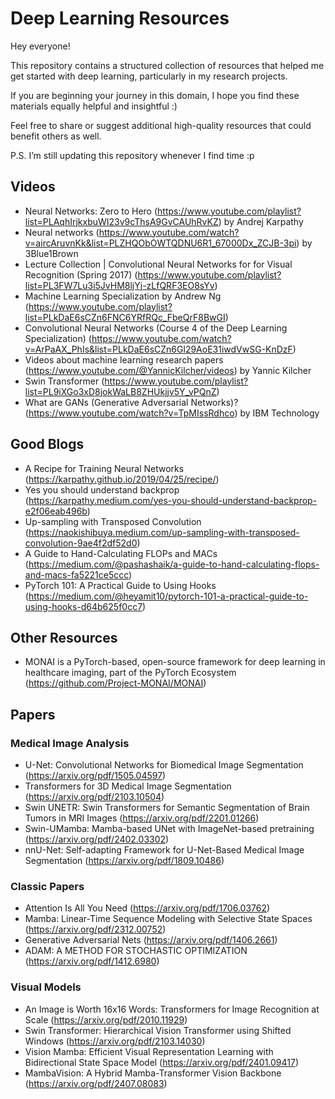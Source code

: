 # Deep Learning Resources

Hey everyone!

This repository contains a structured collection of resources that helped me get started with deep learning, particularly in my research projects.

If you are beginning your journey in this domain, I hope you find these materials equally helpful and insightful :)

Feel free to share or suggest additional high-quality resources that could benefit others as well.

P.S. I’m still updating this repository whenever I find time :p

## Videos
- Neural Networks: Zero to Hero (https://www.youtube.com/playlist?list=PLAqhIrjkxbuWI23v9cThsA9GvCAUhRvKZ) by Andrej Karpathy
- Neural networks (https://www.youtube.com/watch?v=aircAruvnKk&list=PLZHQObOWTQDNU6R1_67000Dx_ZCJB-3pi) by 3Blue1Brown
- Lecture Collection | Convolutional Neural Networks for for Visual Recognition (Spring 2017) (https://www.youtube.com/playlist?list=PL3FW7Lu3i5JvHM8ljYj-zLfQRF3EO8sYv)
- Machine Learning Specialization by Andrew Ng (https://www.youtube.com/playlist?list=PLkDaE6sCZn6FNC6YRfRQc_FbeQrF8BwGI)
- Convolutional Neural Networks (Course 4 of the Deep Learning Specialization) (https://www.youtube.com/watch?v=ArPaAX_PhIs&list=PLkDaE6sCZn6Gl29AoE31iwdVwSG-KnDzF)
- Videos about machine learning research papers (https://www.youtube.com/@YannicKilcher/videos) by Yannic Kilcher
- Swin Transformer (https://www.youtube.com/playlist?list=PL9iXGo3xD8jokWaLB8ZHUkjjv5Y_vPQnZ)
- What are GANs (Generative Adversarial Networks)? (https://www.youtube.com/watch?v=TpMIssRdhco) by IBM Technology

## Good Blogs
- A Recipe for Training Neural Networks (https://karpathy.github.io/2019/04/25/recipe/)
- Yes you should understand backprop (https://karpathy.medium.com/yes-you-should-understand-backprop-e2f06eab496b)
- Up-sampling with Transposed Convolution (https://naokishibuya.medium.com/up-sampling-with-transposed-convolution-9ae4f2df52d0)
- A Guide to Hand-Calculating FLOPs and MACs (https://medium.com/@pashashaik/a-guide-to-hand-calculating-flops-and-macs-fa5221ce5ccc)
- PyTorch 101: A Practical Guide to Using Hooks (https://medium.com/@heyamit10/pytorch-101-a-practical-guide-to-using-hooks-d64b625f0cc7)

## Other Resources
- MONAI is a PyTorch-based, open-source framework for deep learning in healthcare imaging, part of the PyTorch Ecosystem (https://github.com/Project-MONAI/MONAI)

## Papers

### Medical Image Analysis
- U-Net: Convolutional Networks for Biomedical Image Segmentation (https://arxiv.org/pdf/1505.04597)
- Transformers for 3D Medical Image Segmentation (https://arxiv.org/pdf/2103.10504)
- Swin UNETR: Swin Transformers for Semantic Segmentation of Brain Tumors in MRI Images (https://arxiv.org/pdf/2201.01266)
- Swin-UMamba: Mamba-based UNet with ImageNet-based pretraining (https://arxiv.org/pdf/2402.03302)
- nnU-Net: Self-adapting Framework for U-Net-Based Medical Image Segmentation (https://arxiv.org/pdf/1809.10486)

### Classic Papers
- Attention Is All You Need (https://arxiv.org/pdf/1706.03762)
- Mamba: Linear-Time Sequence Modeling with Selective State Spaces (https://arxiv.org/pdf/2312.00752)
- Generative Adversarial Nets (https://arxiv.org/pdf/1406.2661)
- ADAM: A METHOD FOR STOCHASTIC OPTIMIZATION (https://arxiv.org/pdf/1412.6980)

### Visual Models
- An Image is Worth 16x16 Words: Transformers for Image Recognition at Scale (https://arxiv.org/pdf/2010.11929)
- Swin Transformer: Hierarchical Vision Transformer using Shifted Windows (https://arxiv.org/pdf/2103.14030)
- Vision Mamba: Efficient Visual Representation Learning with Bidirectional State Space Model (https://arxiv.org/pdf/2401.09417)
- MambaVision: A Hybrid Mamba-Transformer Vision Backbone (https://arxiv.org/pdf/2407.08083)